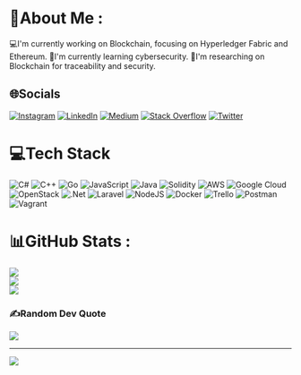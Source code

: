# 💫About Me :
💻I'm currently working on Blockchain, focusing on Hyperledger Fabric and Ethereum.
🌱I'm currently learning cybersecurity.
🔭I'm researching on Blockchain for traceability and security.

## 🌐Socials
[![Instagram](https://img.shields.io/badge/Instagram-%23E4405F.svg?logo=Instagram&logoColor=white)](https://instagram.com/eldanielain) [![LinkedIn](https://img.shields.io/badge/LinkedIn-%230077B5.svg?logo=linkedin&logoColor=white)](https://linkedin.com/in/daniel-diaz-lajara) [![Medium](https://img.shields.io/badge/Medium-12100E?logo=medium&logoColor=white)](https://medium.com/@danieldiazlajara) [![Stack Overflow](https://img.shields.io/badge/-Stackoverflow-FE7A16?logo=stack-overflow&logoColor=white)](https://stackoverflow.com/users/15800034) [![Twitter](https://img.shields.io/badge/Twitter-%231DA1F2.svg?logo=Twitter&logoColor=white)](https://twitter.com/daniel_lajara) 

# 💻Tech Stack
![C#](https://img.shields.io/badge/c%23-%23239120.svg?style=for-the-badge&logo=c-sharp&logoColor=white) ![C++](https://img.shields.io/badge/c++-%2300599C.svg?style=for-the-badge&logo=c%2B%2B&logoColor=white) ![Go](https://img.shields.io/badge/go-%2300ADD8.svg?style=for-the-badge&logo=go&logoColor=white) ![JavaScript](https://img.shields.io/badge/javascript-%23323330.svg?style=for-the-badge&logo=javascript&logoColor=%23F7DF1E) ![Java](https://img.shields.io/badge/java-%23ED8B00.svg?style=for-the-badge&logo=java&logoColor=white) ![Solidity](https://img.shields.io/badge/Solidity-%23363636.svg?style=for-the-badge&logo=solidity&logoColor=white) ![AWS](https://img.shields.io/badge/AWS-%23FF9900.svg?style=for-the-badge&logo=amazon-aws&logoColor=white) ![Google Cloud](https://img.shields.io/badge/Google%20Cloud-%234285F4.svg?style=for-the-badge&logo=google-cloud&logoColor=white) ![OpenStack](https://img.shields.io/badge/Openstack-%23f01742.svg?style=for-the-badge&logo=openstack&logoColor=white) ![.Net](https://img.shields.io/badge/.NET-5C2D91?style=for-the-badge&logo=.net&logoColor=white) ![Laravel](https://img.shields.io/badge/laravel-%23FF2D20.svg?style=for-the-badge&logo=laravel&logoColor=white) ![NodeJS](https://img.shields.io/badge/node.js-6DA55F?style=for-the-badge&logo=node.js&logoColor=white) ![Docker](https://img.shields.io/badge/docker-%230db7ed.svg?style=for-the-badge&logo=docker&logoColor=white) ![Trello](https://img.shields.io/badge/Trello-%23026AA7.svg?style=for-the-badge&logo=Trello&logoColor=white) ![Postman](https://img.shields.io/badge/Postman-FF6C37?style=for-the-badge&logo=postman&logoColor=white) ![Vagrant](https://img.shields.io/badge/vagrant-%231563FF.svg?style=for-the-badge&logo=vagrant&logoColor=white)
# 📊GitHub Stats :
![](https://github-readme-stats.vercel.app/api?username=DanielDiazLajara&theme=city_light&hide_border=false&include_all_commits=false&count_private=true)<br/>
![](https://github-readme-streak-stats.herokuapp.com/?user=DanielDiazLajara&theme=city_light&hide_border=false)<br/>
![](https://github-readme-stats.vercel.app/api/top-langs/?username=DanielDiazLajara&theme=city_light&hide_border=false&include_all_commits=false&count_private=true&layout=compact)

### ✍️Random Dev Quote
![](https://quotes-github-readme.vercel.app/api?type=horizontal&theme=radical)

---
[![](https://visitcount.itsvg.in/api?id=DanielDiazLajara&icon=0&color=0)](https://visitcount.itsvg.in)
